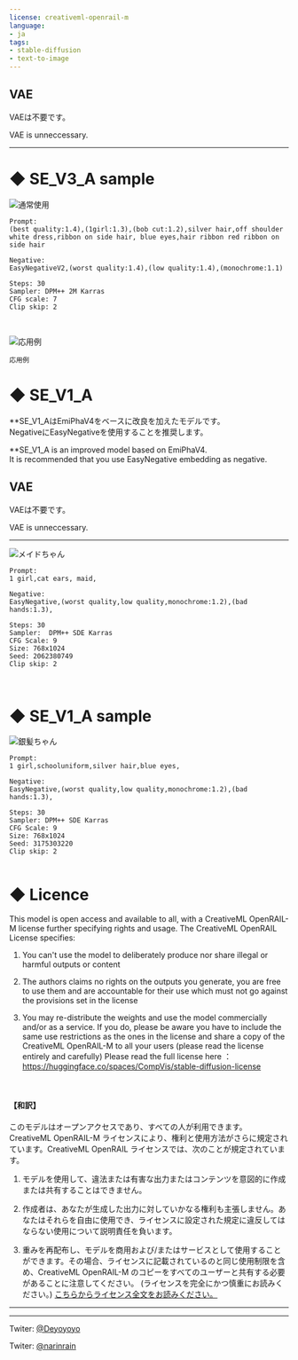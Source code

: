 ```yaml
---
license: creativeml-openrail-m
language:
- ja
tags:
- stable-diffusion
- text-to-image
---
```


## VAE

VAEは不要です。<br>

VAE is unneccessary.

<hr>

# ◆ SE_V3_A sample
![通常使用](https://huggingface.co/Deyo/SEmix/resolve/main/sample4.png)

```
Prompt:
(best quality:1.4),(1girl:1.3),(bob cut:1.2),silver hair,off shoulder white dress,ribbon on side hair, blue eyes,hair ribbon red ribbon on side hair

Negative:
EasyNegativeV2,(worst quality:1.4),(low quality:1.4),(monochrome:1.1)

Steps: 30
Sampler: DPM++ 2M Karras
CFG scale: 7
Clip skip: 2

```
<br>

![応用例](https://huggingface.co/Deyo/SEmix/resolve/main/sample3.png)
```
応用例
```


# ◆ SE_V1_A

**SE_V1_AはEmiPhaV4をベースに改良を加えたモデルです。<br>
NegativeにEasyNegativeを使用することを推奨します。

**SE_V1_A is an improved model based on EmiPhaV4.  
It is recommended that you use EasyNegative embedding as negative.

## VAE

VAEは不要です。<br>

VAE is unneccessary.

<hr>

![メイドちゃん](https://huggingface.co/Deyo/SEmix/resolve/main/sample1.png)

```
Prompt:
1 girl,cat ears, maid,

Negative:
EasyNegative,(worst quality,low quality,monochrome:1.2),(bad hands:1.3),

Steps: 30
Sampler:  DPM++ SDE Karras
CFG Scale: 9
Size: 768x1024
Seed: 2062380749
Clip skip: 2

```

<br>

# ◆ SE_V1_A sample
![銀髪ちゃん](https://huggingface.co/Deyo/SEmix/resolve/main/sample2.png)

```
Prompt:
1 girl,schooluniform,silver hair,blue eyes,

Negative:
EasyNegative,(worst quality,low quality,monochrome:1.2),(bad hands:1.3),

Steps: 30
Sampler: DPM++ SDE Karras
CFG Scale: 9
Size: 768x1024
Seed: 3175303220
Clip skip: 2


```

# ◆ Licence

This model is open access and available to all, with a CreativeML OpenRAIL-M license further specifying rights and usage. The CreativeML OpenRAIL License specifies:

1. You can't use the model to deliberately produce nor share illegal or harmful outputs or content

2. The authors claims no rights on the outputs you generate, you are free to use them and are accountable for their use which must not go against the provisions set in the license

3. You may re-distribute the weights and use the model commercially and/or as a service. If you do, please be aware you have to include the same use restrictions as the ones in the license and share a copy of the CreativeML OpenRAIL-M to all your users (please read the license entirely and carefully) Please read the full license here ：https://huggingface.co/spaces/CompVis/stable-diffusion-license

<br>

#### 【和訳】

このモデルはオープンアクセスであり、すべての人が利用できます。CreativeML OpenRAIL-M ライセンスにより、権利と使用方法がさらに規定されています。CreativeML OpenRAIL ライセンスでは、次のことが規定されています。

1. モデルを使用して、違法または有害な出力またはコンテンツを意図的に作成または共有することはできません。

2. 作成者は、あなたが生成した出力に対していかなる権利も主張しません。あなたはそれらを自由に使用でき、ライセンスに設定された規定に違反してはならない使用について説明責任を負います。

3. 重みを再配布し、モデルを商用および/またはサービスとして使用することができます。その場合、ライセンスに記載されているのと同じ使用制限を含め、CreativeML OpenRAIL-M のコピーをすべてのユーザーと共有する必要があることに注意してください。 (ライセンスを完全にかつ慎重にお読みください。) [こちらからライセンス全文をお読みください。](https://huggingface.co/spaces/CompVis/stable-diffusion-license)



<hr>
<hr>

Twiter: [@Deyoyoyo](https://twitter.com/Deyoyoyo)

Twiter: [@narinrain](https://twitter.com/narinrain)
